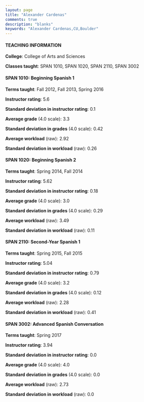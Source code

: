 ```yaml
---
layout: page
title: "Alexander Cardenas" 
comments: true
description: "blanks"
keywords: "Alexander Cardenas,CU,Boulder"
---
```

<head>
<script src="https://ajax.googleapis.com/ajax/libs/jquery/2.1.3/jquery.min.js"></script>
<script src="https://dl.dropboxusercontent.com/s/pc42nxpaw1ea4o9/highcharts.js?dl=0"></script>
<!-- <script src="../assets/js/highcharts.js"></script> -->
<style type="text/css">@font-face {
	font-family: "Bebas Neue";
	src: url(https://www.filehosting.org/file/details/544349/BebasNeue Regular.otf) format("opentype");
	}
	h1.Bebas { 
		font-family: "Bebas Neue", Verdana, Tahoma;
	}
</style>
</head>
	   
#### TEACHING INFORMATION

**College**: College of Arts and Sciences

**Classes taught**: SPAN 1010, SPAN 1020, SPAN 2110, SPAN 3002

#### SPAN 1010: Beginning Spanish 1

**Terms taught**: Fall 2012, Fall 2013, Spring 2016

**Instructor rating**: 5.6

**Standard deviation in instructor rating**: 0.1

**Average grade** (4.0 scale): 3.3

**Standard deviation in grades** (4.0 scale): 0.42

**Average workload** (raw): 2.92

**Standard deviation in workload** (raw): 0.26

#### SPAN 1020: Beginning Spanish 2

**Terms taught**: Spring 2014, Fall 2014

**Instructor rating**: 5.62

**Standard deviation in instructor rating**: 0.18

**Average grade** (4.0 scale): 3.0

**Standard deviation in grades** (4.0 scale): 0.29

**Average workload** (raw): 3.49

**Standard deviation in workload** (raw): 0.11

#### SPAN 2110: Second-Year Spanish 1

**Terms taught**: Spring 2015, Fall 2015

**Instructor rating**: 5.04

**Standard deviation in instructor rating**: 0.79

**Average grade** (4.0 scale): 3.2

**Standard deviation in grades** (4.0 scale): 0.12

**Average workload** (raw): 2.28

**Standard deviation in workload** (raw): 0.41

#### SPAN 3002: Advanced Spanish Conversation

**Terms taught**: Spring 2017

**Instructor rating**: 3.94

**Standard deviation in instructor rating**: 0.0

**Average grade** (4.0 scale): 4.0

**Standard deviation in grades** (4.0 scale): 0.0

**Average workload** (raw): 2.73

**Standard deviation in workload** (raw): 0.0

